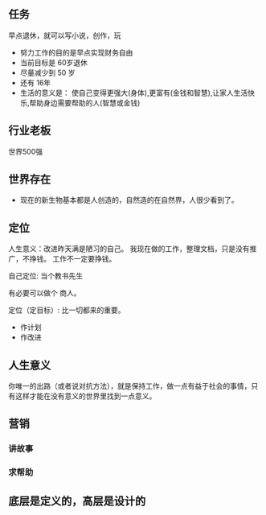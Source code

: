 ## 任务 

早点退休，就可以写小说，创作，玩
- 努力工作的目的是早点实现财务自由
- 当前目标是 60岁退休
- 尽量减少到 50 岁
- 还有 16年
- 生活的意义是： 使自己变得更强大(身体),更富有(金钱和智慧),让家人生活快乐,帮助身边需要帮助的人(智慧或金钱) 

## 行业老板

世界500强

## 世界存在

- 现在的新生物基本都是人创造的，自然造的在自然界，人很少看到了。

## 定位
人生意义：改进昨天满是陋习的自己。
我现在做的工作，整理文档，只是没有推广，不挣钱。
工作不一定要挣钱。

自己定位: 当个教书先生

有必要可以做个  商人。

定位（定目标）: 比一切都来的重要。

- 作计划
- 作改进


## 人生意义

你唯一的出路（或者说对抗方法），就是保持工作，做一点有益于社会的事情，只有这样才能在没有意义的世界里找到一点意义。

## 营销

### 讲故事

### 求帮助

## 底层是定义的，高层是设计的
